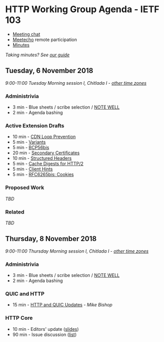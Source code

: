 # HTTP Working Group Agenda - IETF 103

* [Meeting chat](xmpp:httpbis@jabber.ietf.org?join)
* [Meetecho](http://www.meetecho.com/ietf103/httpbis) remote participation
* [Minutes](http://etherpad.tools.ietf.org:9000/p/ietf103httpbis)

*Taking minutes? See [our guide](https://github.com/httpwg/wiki/wiki/TakingMinutes)*


## Tuesday, 6 November 2018

_9:00-11:00	Tuesday Morning session I, Chitlada I - [other time zones](https://www.timeanddate.com/worldclock/fixedtime.html?msg=HTTP+WG+Meeting&iso=20181106T09&p1=28&ah=2)_

### Administrivia

*  3 min - Blue sheets / scribe selection / [NOTE WELL](https://www.ietf.org/about/note-well/)
*  2 min - Agenda bashing

### Active Extension Drafts

* 10 min - [CDN Loop Prevention](https://tools.ietf.org/html/draft-ietf-httpbis-cdn-loop)
*  5 min - [Variants](https://tools.ietf.org/html/draft-ietf-httpbis-variants)
*  5 min - [BCP56bis](https://tools.ietf.org/html/draft-ietf-httpbis-bcp56bis)
* 20 min - [Secondary Certificates](https://tools.ietf.org/html/draft-ietf-httpbis-http2-secondary-certs)
* 10 min - [Structured Headers](https://tools.ietf.org/html/draft-ietf-httpbis-header-structure)
*  5 min - [Cache Digests for HTTP/2](https://tools.ietf.org/html/draft-ietf-httpbis-cache-digest)
*  5 min - [Client Hints](https://tools.ietf.org/html/draft-ietf-httpbis-client-hints)
*  5 min - [RFC6265bis: Cookies](https://tools.ietf.org/html/draft-ietf-httpbis-rfc6265bis)

### Proposed Work

_TBD_

### Related

_TBD_

## Thursday, 8 November 2018

_9:00-11:00	Thursday Morning session I, Chitlada I - [other time zones](https://www.timeanddate.com/worldclock/fixedtime.html?msg=HTTP+WG+Meeting&iso=20181108T09&p1=28&ah=2)_

### Administrivia

*  3 min - Blue sheets / scribe selection / [NOTE WELL](https://www.ietf.org/about/note-well/)
*  2 min - Agenda bashing

### QUIC and HTTP

* 15 min - [HTTP and QUIC Updates](https://tools.ietf.org/html/draft-ietf-quic-http) - *Mike Bishop* 

### HTTP Core

* 10 min - Editors' update ([slides](https://github.com/httpwg/wg-materials/blob/gh-pages/ietf102/ietf-102-httptre.pdf))
* 90 min - Issue discussion ([list](https://github.com/httpwg/http-core/labels/discuss))

